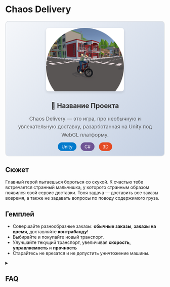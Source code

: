 # Chaos Delivery

<div align="center" style="border: 2px solid #e1e4e8; border-radius: 10px; padding: 20px; margin: 20px 0; background: linear-gradient(135deg, #f5f7fa 0%, #c3cfe2 100%);">

<!-- Верхняя часть - картинка -->
<div style="margin-bottom: 20px;">
  <img src="Assets/Readme/Arts/Logo.png" 
       alt="Баннер проекта" 
       style="border-radius: 8px; box-shadow: 0 4px 8px rgba(0,0,0,0.1); max-width: 300px; max-height: 200px; width: auto; height: auto;">
</div>

<!-- Нижняя часть - текст -->
<div style="text-align: center;">
  <h2 style="color: #2d2d2d; margin-bottom: 10px;">🚀 Название Проекта</h2>
  <p style="color: #555; line-height: 1.6; font-size: 16px;">
    Chaos Delivery — это игра, про необычную и увлекательную доставку, разарботанная на Unity под WebGL платформу.
  </p>
  
  <!-- Дополнительные badges -->
  <div style="margin-top: 15px;">
    <span style="background: #007acc; color: white; padding: 5px 12px; border-radius: 20px; font-size: 14px; margin: 0 5px;">Unity</span>
    <span style="background: #6e5494; color: white; padding: 5px 12px; border-radius: 20px; font-size: 14px; margin: 0 5px;">C#</span>
    <span style="background: #e44b23; color: white; padding: 5px 12px; border-radius: 20px; font-size: 14px; margin: 0 5px;">3D</span>
  </div>
</div>

</div>

## Сюжет
Главный герой пытаешься бороться со скукой. К счастью тебе встречается странный мальчишка, у которого странным образом появился свой сервис доставки. 
Твоя задача — доставить все заказы вовремя, а также не задавать вопросы по поводу содержимого груза.

## Гемплей
- Совершайте разнообразные заказы: <strong>обычные заказы</strong>, <strong>заказы на время</strong>, доставляйте <strong>контрабанду</strong>!
- Выбирайте и покупайте новый транспорт.
- Улучшайте текущий транспорт, увеличивая <strong>скорость</strong>, <strong>управляемость</strong> и <strong>прочность</strong>
- Старайтесь не врезатся и не допустить уничтожение машины.

<details> 
<summary><h2>FAQ</h2></summary>

<strong>Игровой процесс</strong><br>
Доставляйте грузы и получайте за них казах-коины и увеличивайте уровень. За монеты покупайте и улучшайте машины, а уровень разблокирует новые виды заказов. <br> 
Вовремя восстанавливайте прочность в автосервисе чтобы не разбить транспорт.

<strong>Сохранение</strong><br>
Все покупки, примененные улучшения, выбранный транспорт, а также заработанные деньги и опыт сохраняются. И автоматически загружаются при повторном заходе в игру.

</details>